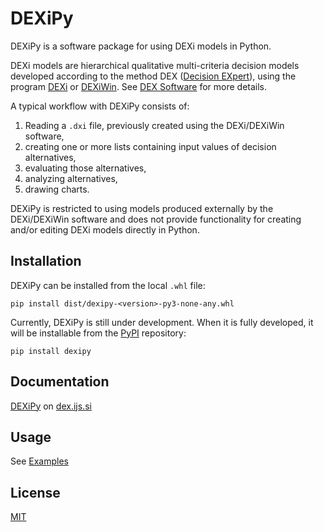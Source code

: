 # DEXiPy

DEXiPy is a software package for using DEXi models in Python.

DEXi models are hierarchical qualitative multi-criteria decision models developed according to the
method DEX ([Decision EXpert]( https://en.wikipedia.org/wiki/Decision_EXpert)),
using the program [DEXi](https://kt.ijs.si/MarkoBohanec/dexi.html) or
[DEXiWin](https://dex.ijs.si/dexisuite/dexiwin.html).
See [DEX Software](https://dex.ijs.si/) for more details.

A typical workflow with DEXiPy consists of:
1. Reading a `.dxi` file, previously created using the DEXi/DEXiWin software,
2. creating one or more lists containing input values of decision alternatives,
3. evaluating those alternatives,
4. analyzing alternatives,
5. drawing charts.

DEXiPy is restricted to using models produced externally by the DEXi/DEXiWin software and does not
provide functionality for creating and/or editing DEXi models directly in Python.

## Installation

DEXiPy can be installed from the local `.whl` file:

```console
pip install dist/dexipy-<version>-py3-none-any.whl
```

Currently, DEXiPy is still under development.
When it is fully developed, it will be installable from the [PyPI](https://pypi.org/)
repository:

```console
pip install dexipy
```

## Documentation

[DEXiPy](https://dex.ijs.si/documentation/DEXiPy/) on [dex.ijs.si](https://dex.ijs.si/)

## Usage

See [Examples](https://dex.ijs.si/documentation/DEXiPy/examples.html)

## License
[MIT](https://choosealicense.com/licenses/mit/)
